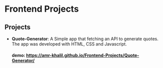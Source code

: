 # Frontend Projects

## Projects
 - **Quote-Generator**: A Simple app that fetching an API to generate quotes. The app was developed with HTML, CSS and Javascript.
    #### demo: https://amr-khalil.github.io/Frontend-Projects/Quote-Generator/
